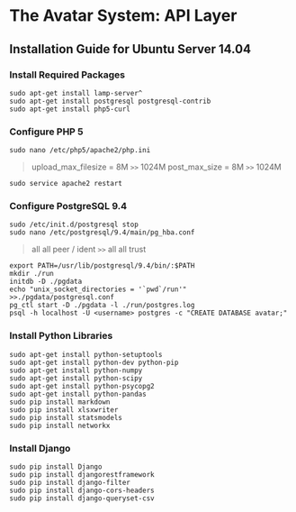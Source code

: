 # The Avatar System: API Layer
## Installation Guide for Ubuntu Server 14.04
### Install Required Packages
```
sudo apt-get install lamp-server^
sudo apt-get install postgresql postgresql-contrib
sudo apt-get install php5-curl
```
### Configure PHP 5
```
sudo nano /etc/php5/apache2/php.ini
```
>   upload_max_filesize = 8M `>>` 1024M
>   post_max_size = 8M `>>` 1024M
```
sudo service apache2 restart
```
### Configure PostgreSQL 9.4
```
sudo /etc/init.d/postgresql stop
sudo nano /etc/postgresql/9.4/main/pg_hba.conf
```
>   all all peer / ident `>>` all all trust
```
export PATH=/usr/lib/postgresql/9.4/bin/:$PATH
mkdir ./run
initdb -D ./pgdata
echo "unix_socket_directories = '`pwd`/run'" >>./pgdata/postgresql.conf
pg_ctl start -D ./pgdata -l ./run/postgres.log
psql -h localhost -U <username> postgres -c "CREATE DATABASE avatar;"
```
### Install Python Libraries
```
sudo apt-get install python-setuptools
sudo apt-get install python-dev python-pip
sudo apt-get install python-numpy
sudo apt-get install python-scipy
sudo apt-get install python-psycopg2
sudo apt-get install python-pandas
sudo pip install markdown
sudo pip install xlsxwriter
sudo pip install statsmodels
sudo pip install networkx
```
### Install Django
```
sudo pip install Django
sudo pip install djangorestframework
sudo pip install django-filter
sudo pip install django-cors-headers
sudo pip install django-queryset-csv
```
